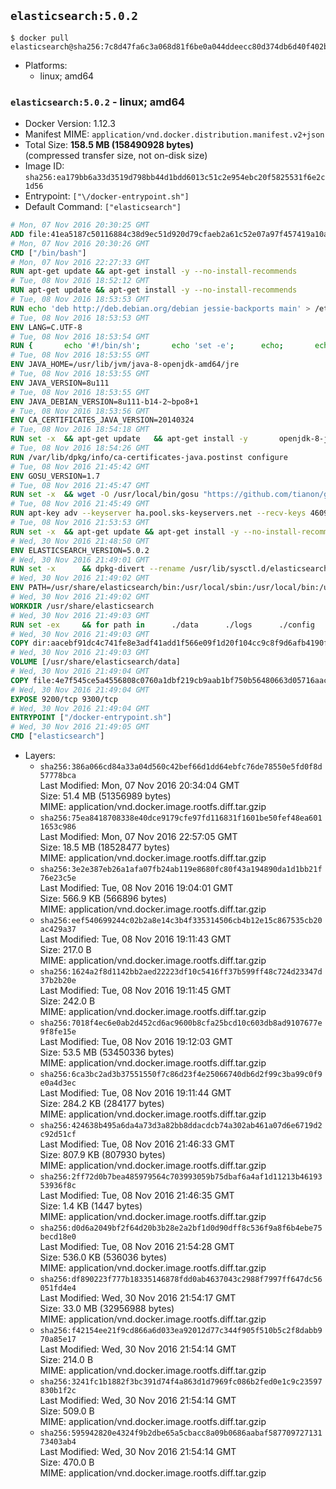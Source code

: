 ## `elasticsearch:5.0.2`

```console
$ docker pull elasticsearch@sha256:7c8d47fa6c3a068d81f6be0a044ddeecc80d374db6d40f402bb9d4f4a7984392
```

-	Platforms:
	-	linux; amd64

### `elasticsearch:5.0.2` - linux; amd64

-	Docker Version: 1.12.3
-	Manifest MIME: `application/vnd.docker.distribution.manifest.v2+json`
-	Total Size: **158.5 MB (158490928 bytes)**  
	(compressed transfer size, not on-disk size)
-	Image ID: `sha256:ea179bb6a33d3519d798bb44d1bdd6013c51c2e954ebc20f5825531f6e2c1d56`
-	Entrypoint: `["\/docker-entrypoint.sh"]`
-	Default Command: `["elasticsearch"]`

```dockerfile
# Mon, 07 Nov 2016 20:30:25 GMT
ADD file:41ea5187c50116884c38d9ec51d920d79cfaeb2a61c52e07a97f457419a10a4f in / 
# Mon, 07 Nov 2016 20:30:26 GMT
CMD ["/bin/bash"]
# Mon, 07 Nov 2016 22:27:33 GMT
RUN apt-get update && apt-get install -y --no-install-recommends 		ca-certificates 		curl 		wget 	&& rm -rf /var/lib/apt/lists/*
# Tue, 08 Nov 2016 18:52:12 GMT
RUN apt-get update && apt-get install -y --no-install-recommends 		bzip2 		unzip 		xz-utils 	&& rm -rf /var/lib/apt/lists/*
# Tue, 08 Nov 2016 18:53:53 GMT
RUN echo 'deb http://deb.debian.org/debian jessie-backports main' > /etc/apt/sources.list.d/jessie-backports.list
# Tue, 08 Nov 2016 18:53:53 GMT
ENV LANG=C.UTF-8
# Tue, 08 Nov 2016 18:53:54 GMT
RUN { 		echo '#!/bin/sh'; 		echo 'set -e'; 		echo; 		echo 'dirname "$(dirname "$(readlink -f "$(which javac || which java)")")"'; 	} > /usr/local/bin/docker-java-home 	&& chmod +x /usr/local/bin/docker-java-home
# Tue, 08 Nov 2016 18:53:55 GMT
ENV JAVA_HOME=/usr/lib/jvm/java-8-openjdk-amd64/jre
# Tue, 08 Nov 2016 18:53:55 GMT
ENV JAVA_VERSION=8u111
# Tue, 08 Nov 2016 18:53:55 GMT
ENV JAVA_DEBIAN_VERSION=8u111-b14-2~bpo8+1
# Tue, 08 Nov 2016 18:53:56 GMT
ENV CA_CERTIFICATES_JAVA_VERSION=20140324
# Tue, 08 Nov 2016 18:54:18 GMT
RUN set -x 	&& apt-get update 	&& apt-get install -y 		openjdk-8-jre-headless="$JAVA_DEBIAN_VERSION" 		ca-certificates-java="$CA_CERTIFICATES_JAVA_VERSION" 	&& rm -rf /var/lib/apt/lists/* 	&& [ "$JAVA_HOME" = "$(docker-java-home)" ]
# Tue, 08 Nov 2016 18:54:26 GMT
RUN /var/lib/dpkg/info/ca-certificates-java.postinst configure
# Tue, 08 Nov 2016 21:45:42 GMT
ENV GOSU_VERSION=1.7
# Tue, 08 Nov 2016 21:45:47 GMT
RUN set -x 	&& wget -O /usr/local/bin/gosu "https://github.com/tianon/gosu/releases/download/$GOSU_VERSION/gosu-$(dpkg --print-architecture)" 	&& wget -O /usr/local/bin/gosu.asc "https://github.com/tianon/gosu/releases/download/$GOSU_VERSION/gosu-$(dpkg --print-architecture).asc" 	&& export GNUPGHOME="$(mktemp -d)" 	&& gpg --keyserver ha.pool.sks-keyservers.net --recv-keys B42F6819007F00F88E364FD4036A9C25BF357DD4 	&& gpg --batch --verify /usr/local/bin/gosu.asc /usr/local/bin/gosu 	&& rm -r "$GNUPGHOME" /usr/local/bin/gosu.asc 	&& chmod +x /usr/local/bin/gosu 	&& gosu nobody true
# Tue, 08 Nov 2016 21:45:49 GMT
RUN apt-key adv --keyserver ha.pool.sks-keyservers.net --recv-keys 46095ACC8548582C1A2699A9D27D666CD88E42B4
# Tue, 08 Nov 2016 21:53:53 GMT
RUN set -x 	&& apt-get update && apt-get install -y --no-install-recommends apt-transport-https && rm -rf /var/lib/apt/lists/* 	&& echo 'deb https://artifacts.elastic.co/packages/5.x/apt stable main' > /etc/apt/sources.list.d/elasticsearch.list
# Wed, 30 Nov 2016 21:48:50 GMT
ENV ELASTICSEARCH_VERSION=5.0.2
# Wed, 30 Nov 2016 21:49:01 GMT
RUN set -x 		&& dpkg-divert --rename /usr/lib/sysctl.d/elasticsearch.conf 		&& apt-get update 	&& apt-get install -y --no-install-recommends elasticsearch=$ELASTICSEARCH_VERSION 	&& rm -rf /var/lib/apt/lists/*
# Wed, 30 Nov 2016 21:49:02 GMT
ENV PATH=/usr/share/elasticsearch/bin:/usr/local/sbin:/usr/local/bin:/usr/sbin:/usr/bin:/sbin:/bin
# Wed, 30 Nov 2016 21:49:02 GMT
WORKDIR /usr/share/elasticsearch
# Wed, 30 Nov 2016 21:49:03 GMT
RUN set -ex 	&& for path in 		./data 		./logs 		./config 		./config/scripts 	; do 		mkdir -p "$path"; 		chown -R elasticsearch:elasticsearch "$path"; 	done
# Wed, 30 Nov 2016 21:49:03 GMT
COPY dir:aacebf91dc4c741fe8e3adf41add1f566e09f1d20f104cc9c8f9d6afb4190fe6 in ./config 
# Wed, 30 Nov 2016 21:49:03 GMT
VOLUME [/usr/share/elasticsearch/data]
# Wed, 30 Nov 2016 21:49:04 GMT
COPY file:4e7f545ce5a4556808c0760a1dbf219cb9aab1bf750b56480663d05716aac376 in / 
# Wed, 30 Nov 2016 21:49:04 GMT
EXPOSE 9200/tcp 9300/tcp
# Wed, 30 Nov 2016 21:49:04 GMT
ENTRYPOINT ["/docker-entrypoint.sh"]
# Wed, 30 Nov 2016 21:49:05 GMT
CMD ["elasticsearch"]
```

-	Layers:
	-	`sha256:386a066cd84a33a04d560c42bef66d1dd64ebfc76de78550e5fd0f8d57778bca`  
		Last Modified: Mon, 07 Nov 2016 20:34:04 GMT  
		Size: 51.4 MB (51356989 bytes)  
		MIME: application/vnd.docker.image.rootfs.diff.tar.gzip
	-	`sha256:75ea8418708338e40dce9179cfe97fd116831f1601be50fef48ea6011653c986`  
		Last Modified: Mon, 07 Nov 2016 22:57:05 GMT  
		Size: 18.5 MB (18528477 bytes)  
		MIME: application/vnd.docker.image.rootfs.diff.tar.gzip
	-	`sha256:3e2e387eb26a1afa07fb24ab119e8680fc80f43a194890da1d1bb21f76e23c5e`  
		Last Modified: Tue, 08 Nov 2016 19:04:01 GMT  
		Size: 566.9 KB (566896 bytes)  
		MIME: application/vnd.docker.image.rootfs.diff.tar.gzip
	-	`sha256:eef540699244c02b2a8e14c3b4f335314506cb4b12e15c867535cb20ac429a37`  
		Last Modified: Tue, 08 Nov 2016 19:11:43 GMT  
		Size: 217.0 B  
		MIME: application/vnd.docker.image.rootfs.diff.tar.gzip
	-	`sha256:1624a2f8d1142bb2aed22223df10c5416ff37b599ff48c724d23347d37b2b20e`  
		Last Modified: Tue, 08 Nov 2016 19:11:45 GMT  
		Size: 242.0 B  
		MIME: application/vnd.docker.image.rootfs.diff.tar.gzip
	-	`sha256:7018f4ec6e0ab2d452cd6ac9600b8cfa25bcd10c603db8ad9107677e9f8fe15e`  
		Last Modified: Tue, 08 Nov 2016 19:12:03 GMT  
		Size: 53.5 MB (53450336 bytes)  
		MIME: application/vnd.docker.image.rootfs.diff.tar.gzip
	-	`sha256:6ca3bc2ad3b37551550f7c86d23f4e25066740db6d2f99c3ba99c0f9e0a4d3ec`  
		Last Modified: Tue, 08 Nov 2016 19:11:44 GMT  
		Size: 284.2 KB (284177 bytes)  
		MIME: application/vnd.docker.image.rootfs.diff.tar.gzip
	-	`sha256:424638b495a6da4a73d3a82bb8ddacdcb74a302ab461a07d6e6719d2c92d51cf`  
		Last Modified: Tue, 08 Nov 2016 21:46:33 GMT  
		Size: 807.9 KB (807930 bytes)  
		MIME: application/vnd.docker.image.rootfs.diff.tar.gzip
	-	`sha256:2ff72d0b7bea485979564c703993059b75dbaf6a4af1d11213b4619353936f8c`  
		Last Modified: Tue, 08 Nov 2016 21:46:35 GMT  
		Size: 1.4 KB (1447 bytes)  
		MIME: application/vnd.docker.image.rootfs.diff.tar.gzip
	-	`sha256:d0d6a2049bf2f64d20b3b28e2a2bf1d0d90dff8c536f9a8f6b4ebe75becd18e0`  
		Last Modified: Tue, 08 Nov 2016 21:54:28 GMT  
		Size: 536.0 KB (536036 bytes)  
		MIME: application/vnd.docker.image.rootfs.diff.tar.gzip
	-	`sha256:df890223f777b18335146878fdd0ab4637043c2988f7997ff647dc56051fd4e4`  
		Last Modified: Wed, 30 Nov 2016 21:54:17 GMT  
		Size: 33.0 MB (32956988 bytes)  
		MIME: application/vnd.docker.image.rootfs.diff.tar.gzip
	-	`sha256:f42154ee21f9cd866a6d033ea92012d77c344f905f510b5c2f8dabb970a85e17`  
		Last Modified: Wed, 30 Nov 2016 21:54:14 GMT  
		Size: 214.0 B  
		MIME: application/vnd.docker.image.rootfs.diff.tar.gzip
	-	`sha256:3241fc1b1882f3bc391d74f4a863d1d7969fc086b2fed0e1c9c23597830b1f2c`  
		Last Modified: Wed, 30 Nov 2016 21:54:14 GMT  
		Size: 509.0 B  
		MIME: application/vnd.docker.image.rootfs.diff.tar.gzip
	-	`sha256:595942820e4324f9b2dbe65a5cbacc8a09b0686aabaf58770972713173403ab4`  
		Last Modified: Wed, 30 Nov 2016 21:54:14 GMT  
		Size: 470.0 B  
		MIME: application/vnd.docker.image.rootfs.diff.tar.gzip
